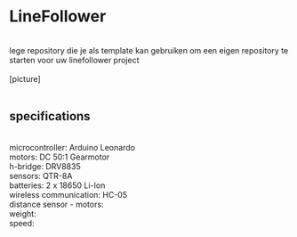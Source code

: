 # LineFollower
<br />
lege repository die je als template kan gebruiken om een eigen repository te starten voor uw linefollower project
<br />
<br />
[picture]
<br />
<br />
  
## specifications
<br />
microcontroller: Arduino Leonardo
<br />
motors: DC 50:1 Gearmotor
<br />
h-bridge: DRV8835
<br />
sensors: QTR-8A
<br />
batteries: 2 x 18650 Li-Ion
<br />
wireless communication: HC-05
<br />
distance sensor - motors:
<br />
weight:
<br />
speed: 
<br />
